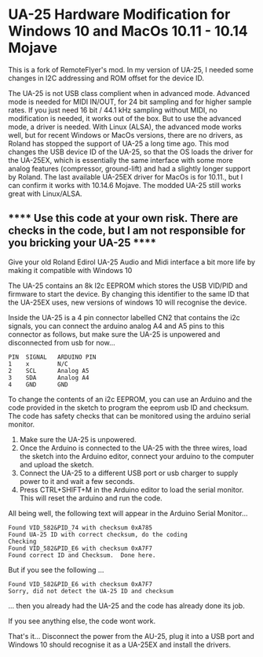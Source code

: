 # UA-25 Hardware Modification for Windows 10 and MacOs 10.11 - 10.14 Mojave

This is a fork of RemoteFlyer's mod. In my version of UA-25, I needed some changes in I2C addressing and ROM offset for the device ID.

The UA-25 is not USB class complient when in advanced mode. Advanced mode is needed for MIDI IN/OUT, for 24 bit sampling and for higher sample rates. If you just need 16 bit / 44.1 kHz sampling without MIDI, no modification is needed, it works out of the box. But to use the advanced mode, a driver is needed. With Linux (ALSA), the advanced mode works well, but for recent Windows or MacOs versions, there are no drivers, as Roland has stopped the support of UA-25 a long time ago. This mod changes the USB device ID of the UA-25, so that the OS loads the driver for the UA-25EX, which is essentially the same interface with some more analog features (compressor, ground-lift) and had a slightly longer support by Roland. The last available UA-25EX driver for MacOs is for 10.11., but I can confirm it works with 10.14.6 Mojave. The modded UA-25 still works great with Linux/ALSA.

## **** Use this code at your own risk.  There are checks in the code, but I am not responsible for you bricking your UA-25 ****

Give your old Roland Edirol UA-25 Audio and Midi interface a bit more life by making it compatible with Windows 10

The UA-25 contains an 8k I2c EEPROM which stores the USB VID/PID and firmware to start the device. By changing this identifier to the same ID that the UA-25EX uses, new versions of windows 10 will recognise the device.

Inside the UA-25 is a 4 pin connector labelled CN2 that contains the i2c signals, you can connect the arduino analog A4 and A5 pins to this connector as follows, but make sure the UA-25 is unpowered and disconnected from usb for now...

```
PIN  SIGNAL   ARDUINO PIN
1    x        N/C
2    SCL      Analog A5
3    SDA      Analog A4
4    GND      GND
```

To change the contents of an i2c EEPROM, you can use an Arduino and the code provided in the sketch to program the eeprom usb ID and checksum.  The code has safety checks that can be monitored using the arduino serial monitor.

1. Make sure the UA-25 is unpowered.
2. Once the Arduino is connected to the UA-25 with the three wires, load the sketch into the Arduino editor, connect your arduino to the computer and upload the sketch.  
3. Connect the UA-25 to a different USB port or usb charger to supply power to it and wait a few seconds. 
5. Press CTRL+SHIFT+M in the Arduino editor to load the serial monitor.  This will reset the arduino and run the code.

All being well, the following text will appear in the Arduino Serial Monitor...

```
Found VID_582&PID_74 with checksum 0xA785
Found UA-25 ID with correct checksum, do the coding
Checking
Found VID_582&PID_E6 with checksum 0xA7F7
Found correct ID and Checksum.  Done here.
```

But if you see the following ...

```
Found VID_582&PID_E6 with checksum 0xA7F7
Sorry, did not detect the UA-25 ID and checksum
```

... then you already had the UA-25 and the code has already done its job. 

If you see anything else,  the code wont work. 

That's it... 
Disconnect the power from the AU-25, plug it into a USB port and Windows 10 should recognise it as a UA-25EX and install the drivers.  
